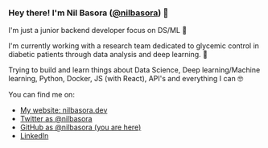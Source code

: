 ### Hey there! I'm Nil Basora ([@nilbasora](https://twitter.com/nilbasora)) 👋

I'm just a junior backend developer focus on DS/ML 🤖

I'm currently working with a research team dedicated to glycemic control in diabetic patients through data analysis and deep learning. 💉

Trying to build and learn things about Data Science, Deep learning/Machine learning, Python, Docker, JS (with React), API's and everything I can 🤓

You can find me on:

* [My website: nilbasora.dev](https://nilbasora.dev/)
* [Twitter as @nilbasora](https://twitter.com/nilbasora)
* [GitHub as @nilbasora (you are here)](https://github.com/nilbasora)
* [LinkedIn](https://linkedin.com/in/nilbasora/)
